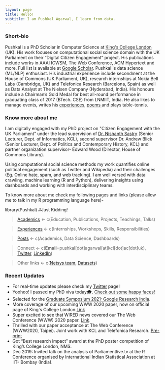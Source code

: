 ```yaml
---
layout: page
title: Hello!
subtitle: I am Pushkal Agarwal, I learn from data.
---
```


### Short-bio
Pushkal is a PhD Scholar in Computer Science at [King's College London](https://www.kcl.ac.uk/nms/depts/informatics/index) (UK). His work focuses on computational social science domain with the UK Parliament on their “Digital Citizen Engagement” project. His publications include works in AAAI ICWSM, The Web Conference, ACM Hypertext and more. Full list is available at [Google Scholar](https://scholar.google.co.uk/citations?user=y3zImYMAAAAJ&hl=en).
Pushkal is data science (ML/NLP) enthusiast. His industrial experience include secondment at the House of Commons (UK Parliament, UK), research internships at Nokia Bell Labs (Cambridge, UK) and Telefonica Research (Barcelona, Spain) as well as Data Analyst at The Nielsen Company (Hyderabad, India). His honours include a Chairman’s Gold Medal for best all-round performance in graduating class of 2017 (BTech. CSE) from LNMIIT, India.
He also likes to manage events, writes his [experiences](http://pushkal17.blogspot.co.uk/), [poems ](https://www.instagram.com/shayari.kii.diary/)and plays table-tennis.

### Know more about me
I am digitally engaged with my PhD project on "Citizen Engagement with the UK Parliament" under the lead supervision of [Dr. Nishanth Sastry](https://nishrs.github.io/) (Senior Lecturer, Dept. of Informatics, KCL), second supervisor Dr. Andrew Blick (Senior Lecturer, Dept. of Politics and Contemporary History, KCL) and partner organization supervisor- Edward Wood (Director, House of Commons Library).

Using computational social science methods my work quantifies online political engagement (such as Twitter and Wikipedia) and their challenges (Eg. Online hate, spam, and web tracking). I am well versed
with data crawling, machine learning (R and Python), delivering insights using dashboards and working with interdisciplinary teams.  

To know more about me check my following pages and links (please allow me to talk in my R programming language here)-

library(Pushkal) #Just Kidding!
> [Academics](/academics.md)    <- c(Education, Publications, Projects, Teachings, Talks)

> [Experiences](/experiences.md) <- c(Internships, Workshops, Skills, Responsibilities)

> [Posts](posts.md)                <- c(Academics, Data Science, Dashboards)

> Connect            <- c(**Email**=pushkal[dot]agarwal[at]kcl[dot]ac[dot]uk), [Twitter](https://twitter.com/pk_plus_plus), [LinkedIn](https://www.linkedin.com/in/pushkal-agarwal-71535a18/))

> Other links                   <- c([Netsys team](https://nishrs.github.io/), [Datasets](https://nms.kcl.ac.uk/netsys/))

### Recent Updates

- For real-time updates please check my [Twitter](https://twitter.com/pk_plus_plus) page!
- Yoohoo! I passed my PhD viva today🎓. [Check out some happy faces!](https://twitter.com/pk_plus_plus/status/1499795565349122053)
- Selected for the [Graduate Symposium 2021: Google Research India](https://sites.google.com/view/graduatesymposium2021).
- More coverage of our upcoming WWW 2020 paper, now on official page of King's College London [Link](https://www.kcl.ac.uk/partisan-us-news-websites-track-user-data-more-than-general-web)
- Super excited to see that WIRED news covered our The Web Conference (WWW) 2020 paper. [Link](https://www.wired.com/story/right-left-news-site-ad-tracking/). 
- Thrilled with our paper acceptance at The Web Conference (WWW2020, Taipei). Joint work with KCL and Telefonica Research. [Pre-print](https://arxiv.org/abs/2002.00934)
- Got “Best research impact” award at the PhD poster competition of King’s College London, NMS.
- Dec 2019: Invited talk on the analysis of Parliamentlive.tv at the R Conference organised by International Indian Statistical
Association at IIT- Bombay (India).
